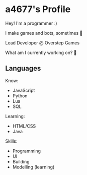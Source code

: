 # a4677's Profile

Hey! I'm a programmer :)

I make games and bots, sometimes 🤔

Lead Developer @ Overstep Games

What am I currently working on? :eyes:

## Languages

Know:
- JavaScript
- Python
- Lua
- SQL

Learning:
- HTML/CSS
- Java

Skills:
- Programming
- UI
- Building
- Modelling (learning)
